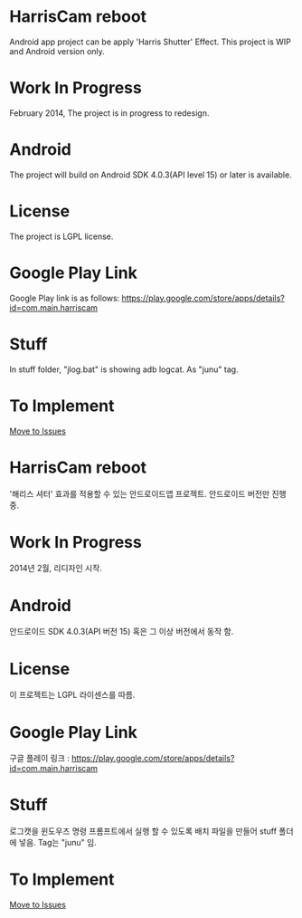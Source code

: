 HarrisCam reboot
=========
Android app project can be apply 'Harris Shutter' Effect.
This project is WIP and Android version only.

Work In Progress
=========
February 2014, The project is in progress to redesign.

Android
=========
The project will build on Android SDK 4.0.3(API level 15) or later is available.

License
=========
The project is LGPL license.

Google Play Link
=========
Google Play link is as follows:
https://play.google.com/store/apps/details?id=com.main.harriscam

Stuff
=========
In stuff folder, "jlog.bat" is showing adb logcat. As "junu" tag.

To Implement
=========
<a href="https://github.com/datakun/HarrisCam/issues/2">Move to Issues</a>


HarrisCam reboot
=========
'해리스 셔터' 효과를 적용할 수 있는 안드로이드앱 프로젝트.
안드로이드 버전만 진행 중.

Work In Progress
=========
2014년 2월, 리디자인 시작.

Android
=========
안드로이드 SDK 4.0.3(API 버전 15) 혹은 그 이상 버전에서 동작 함.

License
=========
이 프로젝트는 LGPL 라이센스를 따름.

Google Play Link
=========
구글 플레이 링크 :
https://play.google.com/store/apps/details?id=com.main.harriscam

Stuff
=========
로그캣을 윈도우즈 명령 프롬프트에서 실행 할 수 있도록 배치 파일을 만들어 stuff 폴더에 넣음.
Tag는 "junu" 임.

To Implement
=========
<a href="https://github.com/datakun/HarrisCam/issues/2">Move to Issues</a>

